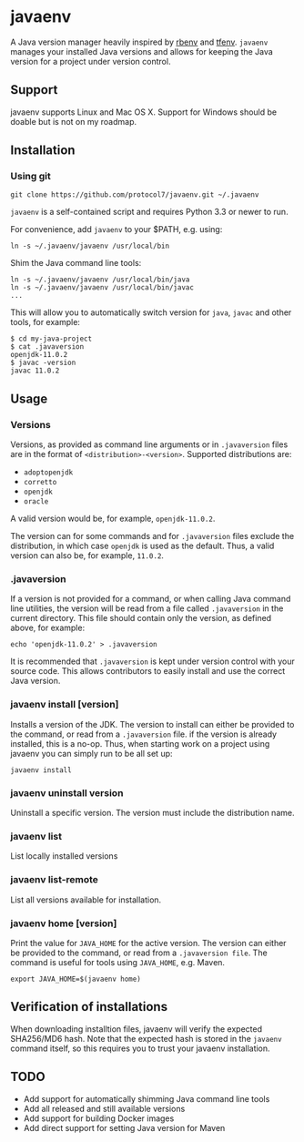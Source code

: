 # javaenv

A Java version manager heavily inspired by
[rbenv](https://github.com/rbenv/rbenv) and
[tfenv](https://github.com/tfutils/tfenv). `javaenv` manages your installed
Java versions and allows for keeping the Java version for a project under
version control.

## Support

javaenv supports Linux and Mac OS X. Support for Windows should be doable but
is not on my roadmap.

## Installation

### Using git

```
git clone https://github.com/protocol7/javaenv.git ~/.javaenv
```

`javaenv` is a self-contained script and requires Python 3.3 or newer to run.

For convenience, add `javaenv` to your $PATH, e.g. using:

```
ln -s ~/.javaenv/javaenv /usr/local/bin
```

Shim the Java command line tools:

```
ln -s ~/.javaenv/javaenv /usr/local/bin/java
ln -s ~/.javaenv/javaenv /usr/local/bin/javac
...
```

This will allow you to automatically switch version for `java`, `javac` and
other tools, for example:

```
$ cd my-java-project
$ cat .javaversion
openjdk-11.0.2
$ javac -version
javac 11.0.2
```

## Usage

### Versions

Versions, as provided as command line arguments or in `.javaversion` files are
in the format of `<distribution>-<version>`. Supported distributions are:

* `adoptopenjdk`
* `corretto`
* `openjdk`
* `oracle`

A valid version would be, for example, `openjdk-11.0.2`.

The version can for some commands and for `.javaversion` files exclude the
distribution, in which case `openjdk` is used as the default. Thus, a valid
version can also be, for example, `11.0.2`.

### .javaversion

If a version is not provided for a command, or when calling Java command line
utilities, the version will be read from a file called `.javaversion` in the
current directory. This file should contain only the version, as defined above,
for example:

```
echo 'openjdk-11.0.2' > .javaversion
```

It is recommended that `.javaversion` is kept under version control with your
source code. This allows contributors to easily install and use the correct
Java version.

### javaenv install [version]

Installs a version of the JDK. The version to install can either be provided to
the command, or read from a `.javaversion` file. if the version is already
installed, this is a no-op. Thus, when starting work on a project using javaenv
you can simply run to be all set up:

```
javaenv install
```

### javaenv uninstall version

Uninstall a specific version. The version must include the distribution name.

### javaenv list

List locally installed versions

### javaenv list-remote

List all versions available for installation.

### javaenv home [version]

Print the value for `JAVA_HOME` for the active version. The version can either
be provided to the command, or read from a `.javaversion file`. The command is
useful for tools using `JAVA_HOME`, e.g. Maven.

```
export JAVA_HOME=$(javaenv home)
```

## Verification of installations

When downloading installtion files, javaenv will verify the expected SHA256/MD6
hash.  Note that the expected hash is stored in the `javaenv` command itself,
so this requires you to trust your javaenv installation.

## TODO

* Add support for automatically shimming Java command line tools
* Add all released and still available versions
* Add support for building Docker images
* Add direct support for setting Java version for Maven
